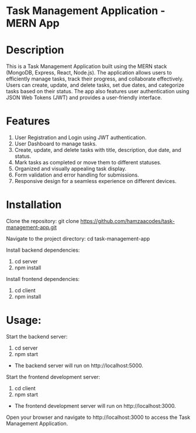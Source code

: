 # Task Management Application - MERN App

# Description
This is a Task Management Application built using the MERN stack (MongoDB, Express, React, Node.js). The application allows users to efficiently manage tasks, track their progress, and collaborate effectively. Users can create, update, and delete tasks, set due dates, and categorize tasks based on their status. The app also features user authentication using JSON Web Tokens (JWT) and provides a user-friendly interface.

# Features
1. User Registration and Login using JWT authentication.
2. User Dashboard to manage tasks.
3. Create, update, and delete tasks with title, description, due date, and status.
4. Mark tasks as completed or move them to different statuses.
5. Organized and visually appealing task display.
6. Form validation and error handling for submissions.
7. Responsive design for a seamless experience on different devices.

# Installation

Clone the repository:
git clone https://github.com/hamzaacodes/task-management-app.git


Navigate to the project directory:
cd task-management-app

Install backend dependencies:
1. cd server
2. npm install

Install frontend dependencies:
1. cd client
2. npm install

# Usage:
Start the backend server:
1. cd server
2. npm start
* The backend server will run on http://localhost:5000.

Start the frontend development server:
1. cd client
2. npm start
* The frontend development server will run on http://localhost:3000.

Open your browser and navigate to http://localhost:3000 to access the Task Management Application.
